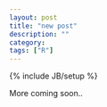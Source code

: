 ```yaml
---
layout: post
title: "new post"
description: ""
category: 
tags: ["R"]
---
```

{% include JB/setup %}

More coming soon..
